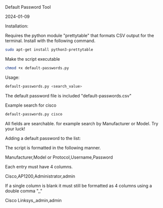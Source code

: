 Default Password Tool

2024-01-09


Installation:

Requires the python module "prettytable" that formats CSV output for the terminal. Install with the following command.
```bash
sudo apt-get install python3-prettytable
```

Make the script executable
```bash
chmod +x default-passwords.py
```

Usage:
```bash
default-passwords.py <search_value>
```
The default password file is included "default-passwords.csv"

Example search for cisco
```bash
default-passwords.py cisco
```
All fields are searchable. for example search by Manufacturer or Model. Try your luck!


Adding a default password to the list:

The script is formatted in the following manner.

Manufacturer,Model or Protocol,Username,Password

Each entry must have 4 columns. 

Cisco,AP1200,Administrator,admin

If a single column is blank it must still be formatted as 4 columns using a double comma ",,"

Cisco Linksys,,admin,admin      
